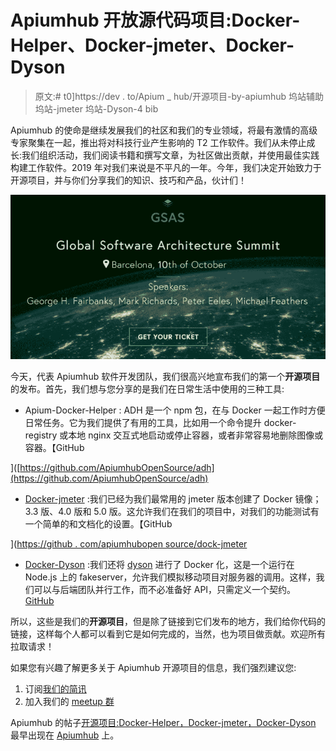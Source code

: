 # Apiumhub 开放源代码项目:Docker-Helper、Docker-jmeter、Docker-Dyson

> 原文:# t0]https://dev . to/Apium _ hub/开源项目-by-apiumhub 坞站辅助坞站-jmeter 坞站-Dyson-4 bib

Apiumhub 的使命是继续发展我们的社区和我们的专业领域，将最有激情的高级专家聚集在一起，推出将对科技行业产生影响的 T2 工作软件。我们从未停止成长:我们组织活动，我们阅读书籍和撰写文章，为社区做出贡献，并使用最佳实践构建工作软件。2019 年对我们来说是不平凡的一年。今年，我们决定开始致力于开源项目，并与你们分享我们的知识、技巧和产品，伙计们！

[![GSAS](img/2dbe1733eacd9e3c7573ae14c6e4cb61.png)](http://gsas.io/)

今天，代表 Apiumhub 软件开发团队，我们很高兴地宣布我们的第一个**开源项目**的发布。首先，我们想与您分享的是我们在日常生活中使用的三种工具:

*   Apium-Docker-Helper : ADH 是一个 npm 包，在与 Docker 一起工作时方便日常任务。它为我们提供了有用的工具，比如用一个命令提升 docker-registry 或本地 nginx 交互式地启动或停止容器，或者非常容易地删除图像或容器。【GitHub

]([https://github.com/ApiumhubOpenSource/adh](https://github.com/ApiumhubOpenSource/adh)

*   [Docker-jmeter](https://hub.docker.com/r/apiumhub/docker-jmeter) :我们已经为我们最常用的 jmeter 版本创建了 Docker 镜像；3.3 版、4.0 版和 5.0 版。这允许我们在我们的项目中，对我们的功能测试有一个简单的和文档化的设置。【GitHub

]([https://github . com/apiumhubopen source/dock-jmeter](https://github.com/ApiumhubOpenSource/docker-jmeter)

*   [Docker-Dyson](https://hub.docker.com/r/apiumhub/dyson-quick-mockserver) :我们还将 [dyson](https://github.com/webpro/dyson) 进行了 Docker 化，这是一个运行在 Node.js 上的 fakeserver，允许我们模拟移动项目对服务器的调用。这样，我们可以与后端团队并行工作，而不必准备好 API，只需定义一个契约。 [GitHub](https://github.com/ApiumhubOpenSource/dyson-quick-mockserver)

所以，这些是我们的**开源项目**，但是除了链接到它们发布的地方，我们给你代码的链接，这样每个人都可以看到它是如何完成的，当然，也为项目做贡献。欢迎所有拉取请求！

如果您有兴趣了解更多关于 Apiumhub 开源项目的信息，我们强烈建议您:

1.  订阅[我们的简讯](http://eepurl.com/cC96MY)
2.  加入我们的 [meetup 群](https://www.meetup.com/apiumhub-software-architecture/)

Apiumhub 的帖子[开源项目:Docker-Helper，Docker-jmeter，Docker-Dyson](https://apiumhub.com/tech-blog-barcelona/open-source-projects-apiumhub/) 最早出现在 [Apiumhub](https://apiumhub.com) 上。